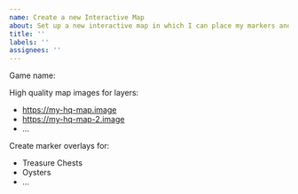 ```yaml
---
name: Create a new Interactive Map
about: Set up a new interactive map in which I can place my markers and information
title: ''
labels: ''
assignees: ''
---
```


Game name:

High quality map images for layers:

* https://my-hq-map.image
* https://my-hq-map-2.image
* …

Create marker overlays for:

* Treasure Chests
* Oysters
* …

<!--
After creation you can head over to the linked repository.
You can turn on the edit mode in the side panel, place your marker(s) and export them in the edit side panel through the lowermost button.
It'll give you a geoJson with all markers of the edit layer which we'll then include in the code.

Example geoJson for Pigeons in GTAIV:
https://github.com/interactive-game-maps/grand_theft_auto_iv/blob/master/marker/pigeons.js
-->
